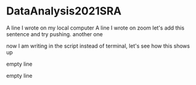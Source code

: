 # DataAnalysis2021SRA
A line I wrote on my local computer
A line I wrote on zoom
let's add this sentence and try pushing.
another one

now I am writing in the script instead of terminal, let's see how this shows up

empty line

empty line
